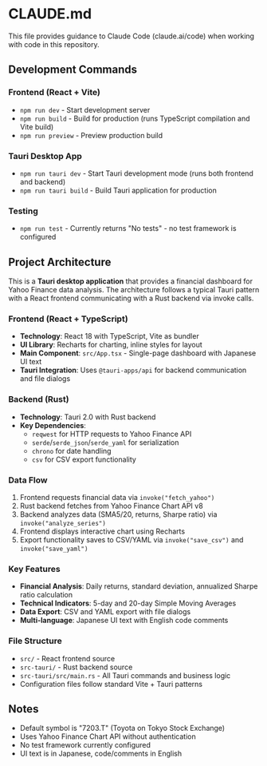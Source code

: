 # CLAUDE.md

This file provides guidance to Claude Code (claude.ai/code) when working with code in this repository.

## Development Commands

### Frontend (React + Vite)
- `npm run dev` - Start development server
- `npm run build` - Build for production (runs TypeScript compilation and Vite build)
- `npm run preview` - Preview production build

### Tauri Desktop App
- `npm run tauri dev` - Start Tauri development mode (runs both frontend and backend)
- `npm run tauri build` - Build Tauri application for production

### Testing
- `npm run test` - Currently returns "No tests" - no test framework is configured

## Project Architecture

This is a **Tauri desktop application** that provides a financial dashboard for Yahoo Finance data analysis. The architecture follows a typical Tauri pattern with a React frontend communicating with a Rust backend via invoke calls.

### Frontend (React + TypeScript)
- **Technology**: React 18 with TypeScript, Vite as bundler
- **UI Library**: Recharts for charting, inline styles for layout
- **Main Component**: `src/App.tsx` - Single-page dashboard with Japanese UI text
- **Tauri Integration**: Uses `@tauri-apps/api` for backend communication and file dialogs

### Backend (Rust)
- **Technology**: Tauri 2.0 with Rust backend
- **Key Dependencies**: 
  - `reqwest` for HTTP requests to Yahoo Finance API
  - `serde`/`serde_json`/`serde_yaml` for serialization
  - `chrono` for date handling
  - `csv` for CSV export functionality

### Data Flow
1. Frontend requests financial data via `invoke("fetch_yahoo")` 
2. Rust backend fetches from Yahoo Finance Chart API v8
3. Backend analyzes data (SMA5/20, returns, Sharpe ratio) via `invoke("analyze_series")`
4. Frontend displays interactive chart using Recharts
5. Export functionality saves to CSV/YAML via `invoke("save_csv")` and `invoke("save_yaml")`

### Key Features
- **Financial Analysis**: Daily returns, standard deviation, annualized Sharpe ratio calculation
- **Technical Indicators**: 5-day and 20-day Simple Moving Averages  
- **Data Export**: CSV and YAML export with file dialogs
- **Multi-language**: Japanese UI text with English code comments

### File Structure
- `src/` - React frontend source
- `src-tauri/` - Rust backend source
- `src-tauri/src/main.rs` - All Tauri commands and business logic
- Configuration files follow standard Vite + Tauri patterns

## Notes
- Default symbol is "7203.T" (Toyota on Tokyo Stock Exchange)
- Uses Yahoo Finance Chart API without authentication
- No test framework currently configured
- UI text is in Japanese, code/comments in English